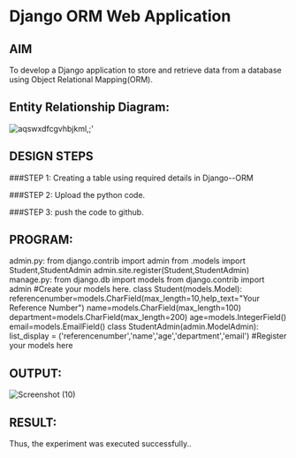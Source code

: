 # Django ORM Web Application

## AIM
To develop a Django application to store and retrieve data from a database using Object Relational Mapping(ORM).

## Entity Relationship Diagram:
![aqswxdfcgvhbjkml,;'](https://user-images.githubusercontent.com/118787344/212689267-a6c12d33-840c-423d-80cf-55b78d7315e6.png)



## DESIGN STEPS

###STEP 1:
Creating a table using required details in Django--ORM

###STEP 2:
Upload the python code.

###STEP 3:
push the code to github.



## PROGRAM:
admin.py:
from django.contrib import admin
from .models import Student,StudentAdmin
admin.site.register(Student,StudentAdmin)
manage.py:
from django.db import models
from django.contrib import admin
#Create your models here.
class Student(models.Model):
referencenumber=models.CharField(max_length=10,help_text="Your Reference Number")
name=models.CharField(max_length=100)
department=models.CharField(max_length=200)
age=models.IntegerField()
email=models.EmailField()
class StudentAdmin(admin.ModelAdmin):
list_display = ('referencenumber','name','age','department','email')
#Register your models here

## OUTPUT:
![Screenshot (10)](https://user-images.githubusercontent.com/118787344/212689784-090231a7-4873-43cc-806c-0cca3e27e2bb.png)





## RESULT:

Thus, the experiment was executed successfully..
